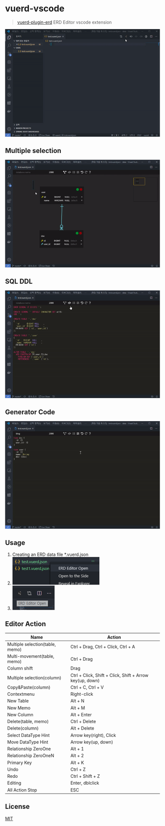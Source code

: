 # vuerd-vscode

> [vuerd-plugin-erd](https://github.com/vuerd/vuerd-plugin-erd) ERD Editor vscode extension

![vuerd](./img/vuerd-info.gif)

## Multiple selection

![vuerd](./img/multiple-selection.gif)

## SQL DDL

![vuerd](./img/sql-ddl.gif)

## Generator Code

![vuerd](./img/generator-code.gif)

## Usage

1. Creating an ERD data file \*.vuerd.json
1. ![Image](./img/vuerd-vscode-1.png)
1. ![Image](./img/vuerd-vscode-2.png)

## Editor Action

| Name                            | Action                                                   |
| ------------------------------- | -------------------------------------------------------- |
| Multiple selection(table, memo) | Ctrl + Drag, Ctrl + Click, Ctrl + A                      |
| Multi-movement(table, memo)     | Ctrl + Drag                                              |
| Column shift                    | Drag                                                     |
| Multiple selection(column)      | Ctrl + Click, Shift + Click, Shift + Arrow key(up, down) |
| Copy&Paste(column)              | Ctrl + C, Ctrl + V                                       |
| Contextmenu                     | Right-click                                              |
| New Table                       | Alt + N                                                  |
| New Memo                        | Alt + M                                                  |
| New Column                      | Alt + Enter                                              |
| Delete(table, memo)             | Ctrl + Delete                                            |
| Delete(column)                  | Alt + Delete                                             |
| Select DataType Hint            | Arrow key(right), Click                                  |
| Move DataType Hint              | Arrow key(up, down)                                      |
| Relationship ZeroOne            | Alt + 1                                                  |
| Relationship ZeroOneN           | Alt + 2                                                  |
| Primary Key                     | Alt + K                                                  |
| Undo                            | Ctrl + Z                                                 |
| Redo                            | Ctrl + Shift + Z                                         |
| Editing                         | Enter, dblclick                                          |
| All Action Stop                 | ESC                                                      |

## License

[MIT](https://github.com/vuerd/vuerd-vscode/blob/master/LICENSE)
